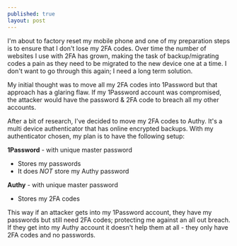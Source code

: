 ```yaml
---
published: true
layout: post
---
```

I'm about to factory reset my mobile phone and one of my preparation steps is to ensure that I don't lose my 2FA codes. Over time the number of websites I use with 2FA has grown, making the task of backup/migrating codes a pain as they need to be migrated to the new device one at a time. I don't want to go through this again; I need a long term solution.

My initial thought was to move all my 2FA codes into 1Password but that approach has a glaring flaw. If my 1Password account was compromised, the attacker would have the password & 2FA code to breach all my other accounts.

After a bit of research, I've decided to move my 2FA codes to Authy. It's a multi device authenticator that has online encrypted backups. With my authenticator chosen, my plan is to have the following setup:

**1Password** - with unique master password
* Stores my passwords
* It does *NOT* store my Authy password

**Authy** - with unique master password
* Stores my 2FA codes

This way if an attacker gets into my 1Password account, they have my passwords but still need 2FA codes; protecting me against an all out breach. If they get into my Authy account it doesn't help them at all - they only have 2FA codes and no passwords.
